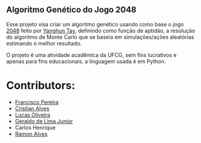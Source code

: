 ﻿## Algoritmo Genético do Jogo 2048
Esse projeto visa criar um algoritmo genético usando como base o jogo [2048](https://github.com/yangshun/2048-python) feito por [Yanghun Tay](http://github.com/yangshun), definindo como função de aptidão, a resolução do algoritmo de Monte Carlo que se baseia em simulações/ações aleatórias estimando o melhor resultado.

O projeto é uma atividade acadêmica da UFCG, sem fins lucrativos e apenas para fins educacionais, a linguagem usada é em Python.

# Contributors:

 - [Francisco Pereira](github.com/Francisco-xiq)
 - [Cristian Alves](github.com/crissalves)
 - [Lucas Oliveira](github.com/Tampasco)
 - [Geraldo de Lima Junior](github.com/jlacerd4)
 - Carlos Henrique
 - [Ramon Alves](github.com/JRamonAlves)

> 





